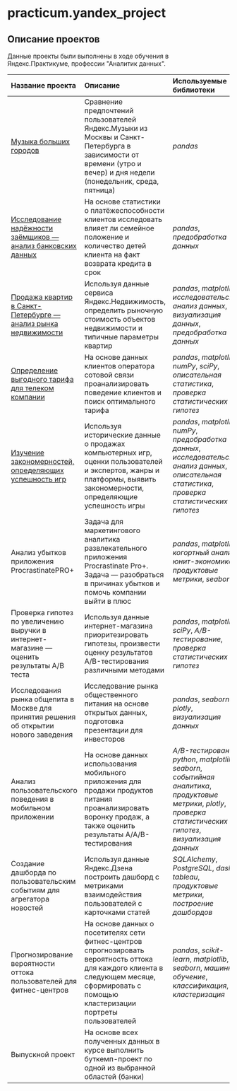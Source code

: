 # practicum.yandex_project


## Описание проектов 

Данные проекты были выполнены в ходе обучения в Яндекс.Практикуме, профессии "Аналитик данных".

| Название проекта | Описание | Используемые библиотеки | 
| :---------------------- | :---------------------- | :---------------------- |
| [Музыка больших городов](big_cities_music) | Сравнение предпочтений пользователей Яндекс.Музыки из Москвы и Санкт-Петербурга в зависимости от времени (утро и вечер) и дня недели (понедельник, среда, пятница)| *pandas* |
|[Исследование надёжности заёмщиков — анализ банковских данных](https://github.com/MiroslavaVelichko/practicum.yandex_project/tree/main/borrower%20reliability%20analysis) | На основе статистики о платёжеспособности клиентов исследовать влияет ли семейное положение и количество детей клиента на факт возврата кредита в срок | *pandas*, *предобработка данных*|
|[Продажа квартир в Санкт-Петербурге — анализ рынка недвижимости](real_estate_market_analysis) | Используя данные сервиса Яндекс.Недвижимость, определить рыночную стоимость объектов недвижимости и типичные параметры квартир | *pandas*, *matplotlib*, *исследовательский анализ данных*, *визуализация данных*, *предобработка данных* |
|[Определение выгодного тарифа для телеком компании](telecom) | На основе данных клиентов оператора сотовой связи проанализировать поведение клиентов и поиск оптимального тарифа | *pandas*, *matplotlib*, *numPy*, *sciPy*, *описательная статистика*, *проверка статистических гипотез* |
|[Изучение закономерностей, определяющих успешность игр](games) | Используя исторические данные о продажах компьютерных игр, оценки пользователей и экспертов, жанры и платформы, выявить закономерности, определяющие успешность игры | *pandas*, *matplotlib*, *numPy*, *предобработка данных*, *исследовательский анализ данных*, *описательная статистика*, *проверка статистических гипотез* |
|Анализ убытков приложения ProcrastinatePRO+ | Задача для маркетингового аналитика развлекательного приложения Procrastinate Pro+. Задача — разобраться в причинах убытков и помочь компании выйти в плюс | *pandas*, *matplotlib*, *когортный анализ*, *юнит-экономика*, *продуктовые метрики*, *seaborn* |
| Проверка гипотез по увеличению выручки в интернет-магазине — оценить результаты A/B теста | Используя данные интернет-магазина приоритезировать гипотезы, произвести оценку результатов A/B-тестирования различными методами | *pandas*, *matplotlib*, *sciPy*, *A/B-тестирование*, *проверка статистических гипотез* |
|  Исследования рынка общепита в Москве для принятия решения об открытии нового заведения | Исследование рынка общественного питания на основе открытых данных, подготовка презентации для инвесторов | *pandas*, *seaborn*, *plotly*, *визуализация данных*|
| Анализ пользовательского поведения в мобильном приложении | На основе данных использования мобильного приложения для продажи продуктов питания проанализировать воронку продаж, а также оценить результаты A/A/B-тестирования | *A/B-тестирование*, *python*, *matplotlib*, *seaborn*, *cобытийная аналитика*, *продуктовые метрики*, *plotly*, *проверка статистических гипотез*, *визуализация данных* |
| Создание дашборда по пользовательским событиям для агрегатора новостей | Используя данные Яндекс.Дзена построить дашборд с метриками взаимодействия пользователей с карточками статей | *SQLAlchemy*, *PostgreSQL*, *dash*, *tableau*, *продуктовые метрики*, *построение дашбордов* |
|Прогнозирование вероятности оттока пользователей для фитнес-центров |На основе данных о посетителях сети фитнес-центров спрогнозировать вероятность оттока для каждого клиента в следующем месяце, сформировать с помощью кластеризации портреты пользователей | *pandas*, *scikit-learn*, *matplotlib*, *seaborn*, *машинное обучение*, *классификация*, *кластеризация* |
|Выпускной проект| На основе всех полученных данных в курсе выполнить буткемп-проект по одной из выбранной областей (банки) | |

